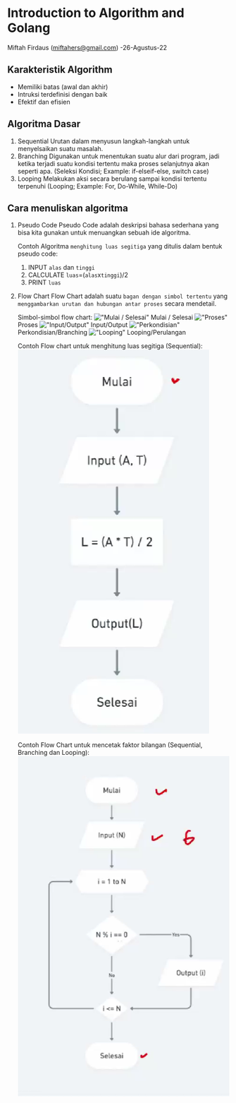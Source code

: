 # Introduction to Algorithm and Golang
Miftah Firdaus (miftahers@gmail.com) -26-Agustus-22

## Karakteristik Algorithm
- Memiliki batas (awal dan akhir)
- Intruksi terdefinisi dengan baik
- Efektif dan efisien

## Algoritma Dasar
1. Sequential
   Urutan dalam menyusun langkah-langkah untuk menyelsaikan suatu masalah.
2. Branching
   Digunakan untuk menentukan suatu alur dari program, jadi ketika terjadi suatu kondisi tertentu maka proses selanjutnya akan seperti apa. (Seleksi Kondisi; Example: if-elseif-else, switch case)
3. Looping
   Melakukan aksi secara berulang sampai kondisi tertentu terpenuhi (Looping; Example: For, Do-While, While-Do)

## Cara menuliskan algoritma
1. Pseudo Code
   Pseudo Code adalah deskripsi bahasa sederhana yang bisa kita gunakan untuk menuangkan sebuah ide algoritma.
   
   Contoh Algoritma `menghitung luas segitiga` yang ditulis dalam bentuk pseudo code:
    1. INPUT `alas` dan `tinggi`
    2. CALCULATE `luas`=(`alas`x`tinggi`)/2
    3. PRINT `luas`
   
2. Flow Chart
   Flow Chart adalah suatu `bagan dengan simbol tertentu` yang `menggambarkan urutan dan hubungan antar proses` secara mendetail.

   Simbol-simbol flow chart:
   !["Mulai / Selesai"](https://images.edrawsoft.com/articles/flowchart-symbols/start-end-symbol.png) Mulai / Selesai
   !["Proses"](https://images.edrawsoft.com/articles/flowchart-symbols/process-symbol.png) Proses
   !["Input/Output"](https://images.edrawsoft.com/articles/flowchart-symbols/data-symbol.png) Input/Output
   !["Perkondisian"](https://images.edrawsoft.com/articles/flowchart-symbols/decision-symbol.png) Perkondisian/Branching
   !["Looping"](https://images.edrawsoft.com/articles/flowchart-symbols/preparation-symbol.png) Looping/Perulangan
   
   Contoh Flow chart untuk menghitung luas segitiga (Sequential):
   !["Flow chart for Area of Triangle"](Attachment-for-summary/Flow-Chart-for-Area-of-Triangle.png)

   Contoh Flow Chart untuk mencetak faktor bilangan (Sequential, Branching dan Looping):
   !["Flow chart cetak faktor bilangan"](Attachment-for-summary/flow-chart-cetak-faktor-bilangan.png)   